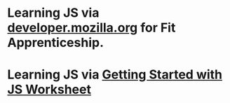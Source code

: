 # Learning JS via [developer.mozilla.org](developer.mozilla.org) for Fit Apprenticeship.  

# Learning JS via [Getting Started with JS Worksheet]()  